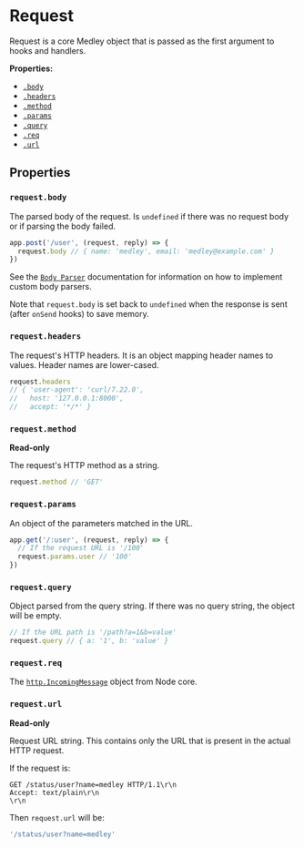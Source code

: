 # Request

Request is a core Medley object that is passed as the first argument to hooks and handlers.

**Properties:**

+ [`.body`](#requestbody)
+ [`.headers`](#requestheaders)
+ [`.method`](#requestmethod)
+ [`.params`](#requestparams)
+ [`.query`](#requestquery)
+ [`.req`](#requestreq)
+ [`.url`](#requesturl)

## Properties

### `request.body`

The parsed body of the request. Is `undefined` if there was no request body or if parsing the body failed.

```js
app.post('/user', (request, reply) => {
  request.body // { name: 'medley', email: 'medley@example.com' }
})
```

See the [`Body Parser`](BodyParser.md) documentation for information on how to implement custom body parsers.

Note that `request.body` is set back to `undefined` when the response is sent
(after `onSend` hooks) to save memory.

### `request.headers`

The request's HTTP headers. It is an object mapping header names to values. Header names are lower-cased.

```js
request.headers
// { 'user-agent': 'curl/7.22.0',
//   host: '127.0.0.1:8000',
//   accept: '*/*' }
```

### `request.method`

**Read-only**

The request's HTTP method as a string.

```js
request.method // 'GET'
```

### `request.params`

An object of the parameters matched in the URL.

```js
app.get('/:user', (request, reply) => {
  // If the request URL is '/100'
  request.params.user // '100'
})
```

### `request.query`

Object parsed from the query string. If there was no query string, the object will be empty.

```js
// If the URL path is '/path?a=1&b=value'
request.query // { a: '1', b: 'value' }
```

### `request.req`

The [`http.IncomingMessage`](https://nodejs.org/dist/latest/docs/api/http.html#http_class_http_incomingmessage)
object from Node core.

### `request.url`

**Read-only**

Request URL string. This contains only the URL that is present in the actual HTTP request.

If the request is:

```
GET /status/user?name=medley HTTP/1.1\r\n
Accept: text/plain\r\n
\r\n
```

Then `request.url` will be:

```js
'/status/user?name=medley'
```
